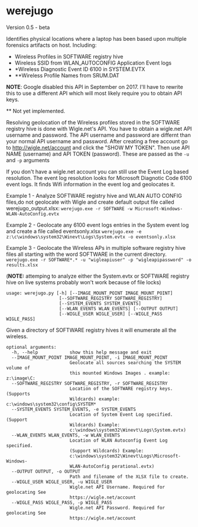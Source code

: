 # werejugo

Version 0.5 - beta

Identifies physical locations where a laptop has been based upon multiple forensics artifacts on host. Including:

- Wireless Profiles in SOFTWARE registry hive
- Wireless SSID from WLAN_AUTOCONFIG Application Event logs
- *Wireless Diagnostic Event ID 6100 in SYSTEM.EVTX
- **Wireless Profile Names from SRUM.DAT

**NOTE**: Google disabled this API in September on 2017.  I'll have to rewrite this to use a different API which will most likely require you to obtain API keys.

** Not yet implemented.

Resolving geolocation of the Wireless profiles stored in the SOFTWARE registry hive is done with Wigle.net's API.  You have to obtain a wigle.net API username and password.   The API username and password are differnt than your normal API username and password.   After creating a free account go to http://wigle.net/account and click the "SHOW MY TOKEN".  Then use API NAME (username) and API TOKEN (password).  These are passed as the `-u` and `-p` arguments

If you don't have a wigle.net account you can still use the Event Log based resolution.  The event log resolution looks for Microsoft Diagnotic Code 6100 event logs.  It finds Wifi information in the event log and geolocates it.

Example 1 - Analyze SOFTWARE registry hive and WLAN AUTO CONFIG files,do not geolocate with Wigle and create default output file called werejugo_output.xlsx:
`werejugo.exe -r SOFTWARE -w Microsoft-Windows-WLAN-AutoConfig.evtx`

Example 2 - Geolocate any 6100 event logs entries in the System event log and create a file called eventsonly.xlsx
`werejugo.exe -e z:\c\windows\system32\Winevt\Logs\System.evtx -o eventsonly.xlsx`

Example 3 - Geolocate the Wireless APs in multiple software registry hive files all starting with the word SOFTWARE in the current directory.
`werejugo.exe -r SOFTWARE*.* -u "wigleapiuser" -p "wigleapipassword" -o results.xlsx`

(**NOTE:** attemping to analyze either the System.evtx or SOFTWARE registry hive on live systems probably won't work because of file locks)

```
usage: werejugo.py [-h] [--IMAGE_MOUNT_POINT IMAGE_MOUNT_POINT]
                    [--SOFTWARE_REGISTRY SOFTWARE_REGISTRY]
                    [--SYSTEM_EVENTS SYSTEM_EVENTS]
                    [--WLAN_EVENTS WLAN_EVENTS] [--OUTPUT OUTPUT]
                    [--WIGLE_USER WIGLE_USER] [--WIGLE_PASS WIGLE_PASS]
```

Given a directory of SOFTWARE registry hives it will enumerate all the
wireless.

```
optional arguments:
  -h, --help            show this help message and exit
  --IMAGE_MOUNT_POINT IMAGE_MOUNT_POINT, -i IMAGE_MOUNT_POINT
                        Geolocate all sources searching the SYSTEM volume of
                        this mounted Windows Images . example: z:\image\C:
  --SOFTWARE_REGISTRY SOFTWARE_REGISTRY, -r SOFTWARE_REGISTRY
                        Location of the SOFTWARE registry keys. (Supports
                        Wildcards) example: c:\windows\system32\config\SYSTEM*
  --SYSTEM_EVENTS SYSTEM_EVENTS, -e SYSTEM_EVENTS
                        Location of System Event Log specified. (Support
                        Wildcards) Example:
                        c:\windows\system32\Winevt\Logs\System.evtx)
  --WLAN_EVENTS WLAN_EVENTS, -w WLAN_EVENTS
                        Location of WLAN Autoconfig Event Log specified.
                        (Support Wildcards) Example:
                        c:\windows\system32\Winevt\Logs\Microsoft-Windows-
                        WLAN-AutoConfig perational.evtx)
  --OUTPUT OUTPUT, -o OUTPUT
                        Path and filename of the XLSX file to create.
  --WIGLE_USER WIGLE_USER, -u WIGLE_USER
                        Wigle.net API Username. Required for geolocating See
                        https://wigle.net/account
  --WIGLE_PASS WIGLE_PASS, -p WIGLE_PASS
                        Wigle.net API Password. Required for geolocating See
                        https://wigle.net/account
```